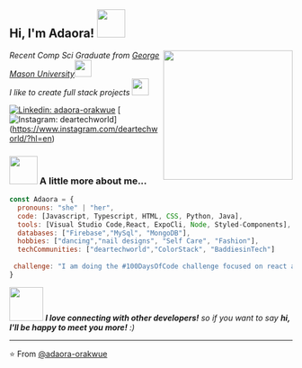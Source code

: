 <h2> Hi, I'm Adaora! <img src="https://media.giphy.com/media/mGcNjsfWAjY5AEZNw6/giphy.gif" width="50"></h2>
<img align='right' src="https://media.giphy.com/media/ieyl9zmCjO4b4t6qoY/giphy.gif" width="230">
<p><em>Recent Comp Sci Graduate from <a href="http://www.unb.br">George Mason University</a><img src="https://media.giphy.com/media/fYSnHlufseco8Fh93Z/giphy.gif" width="30"></br>I like to create full stack projects <img src="https://media.giphy.com/media/WUlplcMpOCEmTGBtBW/giphy.gif" width="30"> 
</em></p>

[![Linkedin: adaora-orakwue](https://img.shields.io/badge/LinkedIn-0077B5?style=for-the-badge&logo=linkedin&logoColor=white)](https://www.linkedin.com/in/adaora-orakwue/)
[![Instagram: deartechworld](https://img.shields.io/badge/Instagram-E4405F?style=for-the-badge&logo=instagram&logoColor=white)] (https://www.instagram.com/deartechworld/?hl=en)







### <img src="https://media.giphy.com/media/VgCDAzcKvsR6OM0uWg/giphy.gif" width="50"> A little more about me...  

```javascript
const Adaora = {
  pronouns: "she" | "her",
  code: [Javascript, Typescript, HTML, CSS, Python, Java],
  tools: [Visual Studio Code,React, ExpoCli, Node, Styled-Components],
  databases: ["Firebase","MySql", "MongoDB"],
  hobbies: ["dancing","nail designs", "Self Care", "Fashion"],
  techCommunities: ["deartechworld","ColorStack", "BaddiesinTech"]
                      
 challenge: "I am doing the #100DaysOfCode challenge focused on react and typescript"
}
```

<img src="https://media.giphy.com/media/LnQjpWaON8nhr21vNW/giphy.gif" width="60"> <em><b>I love connecting with other developers!</b> so if you want to say <b>hi, I'll be happy to meet you more!</b> :)</em>

---

⭐️ From [@adaora-orakwue](https://github.com/adaora-orakwue)
